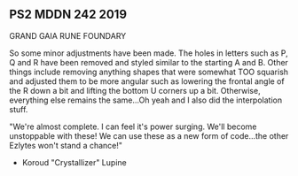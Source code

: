 ## PS2 MDDN 242 2019

GRAND GAIA RUNE FOUNDARY

So some minor adjustments have been made. The holes in letters such as P, Q and R have been removed and styled similar to the starting A and B. Other things include removing anything shapes that were somewhat TOO squarish and adjusted them to be more angular such as lowering the frontal angle of the R down a bit and lifting the bottom U corners up a bit. Otherwise, everything else remains the same...Oh yeah and I also did the interpolation stuff.

"We're almost complete. I can feel it's power surging. We'll become unstoppable with these! We can use these as a new form of code...the other Ezlytes won't stand a chance!"
- Koroud "Crystallizer" Lupine
